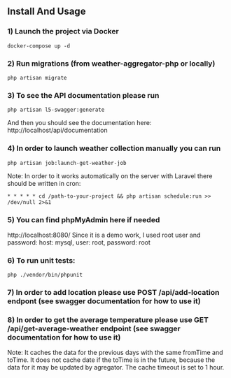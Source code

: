 ## Install And Usage

### 1) Launch the project via Docker
```
docker-compose up -d
```

### 2) Run migrations (from weather-aggregator-php or locally)
```
php artisan migrate
```

### 3) To see the API documentation please run
```
php artisan l5-swagger:generate
```
And then you should see the documentation here:
http://localhost/api/documentation

### 4) In order to launch weather collection manually you can run
```
php artisan job:launch-get-weather-job
```

Note: In order to it works automatically on the server with Laravel there should be written in cron:
```
* * * * * cd /path-to-your-project && php artisan schedule:run >> /dev/null 2>&1
```

### 5) You can find phpMyAdmin here if needed
http://localhost:8080/
Since it is a demo work, I used root user and password:
host: mysql, user: root, password: root

### 6) To run unit tests:
```
php ./vendor/bin/phpunit
```

### 7) In order to add location please use POST /api/add-location endpont (see swagger documentation for how to use it)

### 8) In order to get the average temperature please use GET /api/get-average-weather endpoint (see swagger documentation for how to use it)

Note: It caches the data for the previous days with the same fromTime and toTime.
      It does not cache date if the toTime is in the future, because the data for it may be updated by agregator.
      The cache timeout is set to 1 hour.

